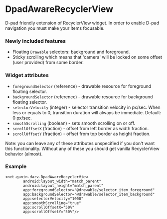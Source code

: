 # DpadAwareRecyclerView
D-pad friendly extension of RecyclerView widget. In order to enable D-pad navigation you must make your items focusable.

### Newly included features
 - Floating `Drawable` selectors: background and foreground.
 - Sticky scrolling which means that 'camera' will be locked on some offset (user provided) from some border.

### Widget attributes
 - `foregroundSelector` (reference) - drawable resource for foreground floating selector.
 - `backgroundSelector` (reference) - drawable resource for background floating selector.
 - `selectorVelocity` (integer) - selector transition velocity in px/sec. When less or equals to 0, transition duration will always be immediate. Default: 0 px/sec.
 - `smoothScrolling` (boolean) - sets smooth scrolling on or off.
 - `scrollOffsetX` (fraction) - offset from left border as width fraction.
 - `scrollOffsetY` (fraction) - offset from top border as height fraction.

Note: you can leave any of these attributes unspecified if you don't want this functionality. Without any of these you should get vanilla RecyclerView behavior (almost).

### Example
````
<net.ganin.darv.DpadAwareRecyclerView
        android:layout_width="match_parent"
        android:layout_height="match_parent"
        app:foregroundSelector="@drawable/selector_item_foreground"
        app:backgroundSelector="@drawable/selector_item_background"
        app:selectorVelocity="1000"
        app:smoothScrolling="true"
        app:scrollOffsetX="50%"
        app:scrollOffsetY="50%"/>
 ````
